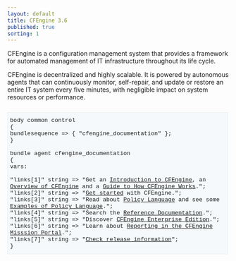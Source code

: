 ```yaml
---
layout: default
title: CFEngine 3.6
published: true
sorting: 1
---
```


CFEngine is a configuration management system that provides a framework for automated management of IT infrastructure throughout its life cycle.

CFEngine is decentralized and highly scalable. It is powered by autonomous agents that can continuously monitor, self-repair, and update or restore an entire IT system every five minutes, with negligible impact on system resources or performance.

<div class="highlight">
<p>
<div class="cf3" style="background: #f5f9fb; border: 1px solid #e8eff1; display: block; font-weight: normal; margin: 2em 0; overflow: auto; padding: 2% 2% 2% 1%; width: 96%;font-family: Liberation Mono,Consolas,monospace;font-size: small;">
<span class="k">body common control<span class="k"> <br/>   
<span class="p">{</span><br/>    
<span class="kr">bundlesequence <span class="o">=&gt;</span> <span class="p">{</span> <span class="s">"cfengine_documentation"</span> }<span class="p">;</span><br/>    
<span class="p">}</span><br/>  
<br/>    
<span class="k">bundle agent<span class="k"> <span class="nf">cfengine_documentation</span><br/>     
<span class="p">{</span><br/>     
<span class="kr">vars: </span><br/>   
<br/>  
  <span class="s">"links[1]"</span>   <span class="kr">string</span> <span class="o">=&gt;</span> <span class="s">"Get an <a href="overview-introduction.html">Introduction to CFEngine</a>, an <a href="overview.html">Overview of CFEngine</a> and a <a href="guide.html">Guide to How CFEngine Works</a>.";</span> <br/>  
  <span class="s">"links[2]"</span>   <span class="kr">string</span> <span class="o">=&gt;</span> <span class="s">"<a href="getting-started.html">Get started</a> with CFEngine."; </span> <br/>  
  <span class="s">"links[3]"</span>   <span class="kr">string</span> <span class="o">=&gt;</span> <span class="s">"Read about <a href="guide-writing-policy-and-promises.html">Policy Language</a> and see some <a href="examples.html">Examples of Policy Language</a>.";</span> <br/>   
  <span class="s">"links[4]"</span>   <span class="kr">string</span> <span class="o">=&gt;</span> <span class="s">"Search the <a href="reference.html">Reference Documentation</a>.";</span> <br/>  
  <span class="s">"links[5]"</span>   <span class="kr">string</span> <span class="o">=&gt;</span> <span class="s">"Discover <a href="overview-system-overview-enterprise-overview.html">CFEngine Enterprise Edition</a>.";</span> <br/>  
  <span class="s">"links[6]"</span>   <span class="kr">string</span> <span class="o">=&gt;</span> <span class="s">"Learn about <a href="overview-system-overview-enterprise-overview-enterprise-mission-portal-overview-mission-portal-reports.html">Reporting in the CFEngine Misssion Portal</a>."; </span> <br/>  
  <span class="s">"links[7]"</span>   <span class="kr">string</span> <span class="o">=&gt;</span> <span class="s">"<a href="overview-learning-resources-latest-release.html">Check release information</a>";</span><br/>   
<span class="p">}</span> <br/>    
</div>
</p>
</div>


















